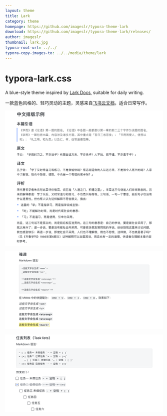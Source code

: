 ```yaml
---
layout: theme
title: Lark
category: theme
homepage: https://github.com/imageslr/typora-theme-lark
download: https://github.com/imageslr/typora-theme-lark/releases/
author: imageslr
thumbnail: lark.jpg
typora-root-url: ../../
typora-copy-images-to: ../../media/theme/lark
---
```



# typora-lark.css

A blue-style theme inspired by [Lark Docs](https://docs.feishu.cn/docs), suitable for daily writing.

一款蓝色风格的、轻巧灵动的主题，灵感来自[飞书云文档](https://docs.feishu.cn/docs)，适合日常写作。

![image-20210623161643368](/media/theme/lark/image-20210623161643368.png)

![image-20210623161803886](/media/theme/lark/image-20210623161803886.png)

![image-20210623161740453](/media/theme/lark/image-20210623161740453.png)
